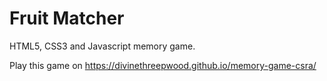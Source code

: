 # Fruit Matcher
HTML5, CSS3 and Javascript memory game.

Play this game on https://divinethreepwood.github.io/memory-game-csra/

